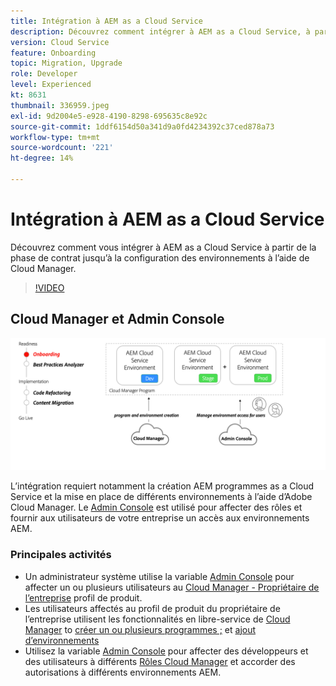 ```yaml
---
title: Intégration à AEM as a Cloud Service
description: Découvrez comment intégrer à AEM as a Cloud Service, à partir de la phase de contrat, jusqu’à la configuration des environnements à l’aide de Cloud Manager.
version: Cloud Service
feature: Onboarding
topic: Migration, Upgrade
role: Developer
level: Experienced
kt: 8631
thumbnail: 336959.jpeg
exl-id: 9d2004e5-e928-4190-8298-695635c8e92c
source-git-commit: 1ddf6154d50a341d9a0fd4234392c37ced878a73
workflow-type: tm+mt
source-wordcount: '221'
ht-degree: 14%

---
```


# Intégration à AEM as a Cloud Service

Découvrez comment vous intégrer à AEM as a Cloud Service à partir de la phase de contrat jusqu’à la configuration des environnements à l’aide de Cloud Manager.

>[!VIDEO](https://video.tv.adobe.com/v/336959/?quality=12&learn=on)

## Cloud Manager et Admin Console

![Intégration d’un diagramme de haut niveau](assets/onboarding-diagram.png)

L’intégration requiert notamment la création AEM programmes as a Cloud Service et la mise en place de différents environnements à l’aide d’Adobe Cloud Manager. Le [Admin Console](https://adminconsole.adobe.com/) est utilisé pour affecter des rôles et fournir aux utilisateurs de votre entreprise un accès aux environnements AEM.

### Principales activités

* Un administrateur système utilise la variable [Admin Console](https://adminconsole.adobe.com/) pour affecter un ou plusieurs utilisateurs au [Cloud Manager - Propriétaire de l’entreprise](https://experienceleague.adobe.com/docs/experience-manager-cloud-manager/using/requirements/setting-up-users-and-roles.html) profil de produit.
* Les utilisateurs affectés au profil de produit du propriétaire de l’entreprise utilisent les fonctionnalités en libre-service de [Cloud Manager](https://experienceleague.adobe.com/docs/experience-manager-cloud-manager/using/introduction-to-cloud-manager.html?lang=fr) to [créer un ou plusieurs programmes ;](https://experienceleague.adobe.com/docs/experience-manager-cloud-service/implementing/using-cloud-manager/production-programs/creating-production-program.html) et [ajout d’environnements](https://experienceleague.adobe.com/docs/experience-manager-cloud-service/implementing/using-cloud-manager/manage-environments.html?lang=fr)
* Utilisez la variable [Admin Console](https://adminconsole.adobe.com/) pour affecter des développeurs et des utilisateurs à différents [Rôles Cloud Manager](https://experienceleague.adobe.com/docs/experience-manager-cloud-manager/using/requirements/setting-up-users-and-roles.html) et accorder des autorisations à différents environnements AEM.
